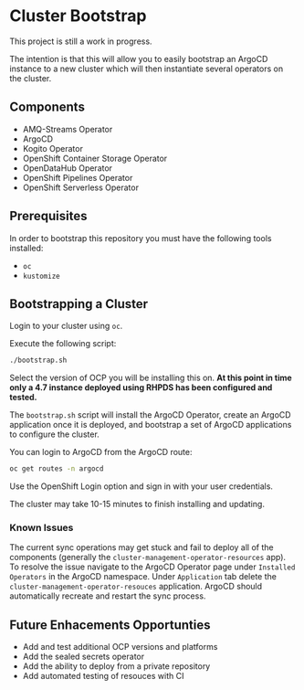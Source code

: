 # Cluster Bootstrap

This project is still a work in progress.

The intention is that this will allow you to easily bootstrap an ArgoCD instance to a new cluster which will then instantiate several operators on the cluster.

## Components

- AMQ-Streams Operator
- ArgoCD
- Kogito Operator
- OpenShift Container Storage Operator
- OpenDataHub Operator
- OpenShift Pipelines Operator
- OpenShift Serverless Operator

## Prerequisites

In order to bootstrap this repository you must have the following tools installed:

- `oc`
- `kustomize`

## Bootstrapping a Cluster

Login to your cluster using `oc`.

Execute the following script:

```sh
./bootstrap.sh
```

Select the version of OCP you will be installing this on.  **At this point in time only a 4.7 instance deployed using RHPDS has been configured and tested.**

The `bootstrap.sh` script will install the ArgoCD Operator, create an ArgoCD application once it is deployed, and bootstrap a set of ArgoCD applications to configure the cluster.

You can login to ArgoCD from the ArgoCD route:

```sh
oc get routes -n argocd
```

Use the OpenShift Login option and sign in with your user credentials.

The cluster may take 10-15 minutes to finish installing and updating.

### Known Issues

The current sync operations may get stuck and fail to deploy all of the components (generally the `cluster-management-operator-resources` app).  To resolve the issue navigate to the ArgoCD Operator page under `Installed Operators` in the ArgoCD namespace.  Under `Application` tab delete the `cluster-management-operator-resouces` application.  ArgoCD should automatically recreate and restart the sync process.

## Future Enhacements Opportunties

- Add and test additional OCP versions and platforms
- Add the sealed secrets operator
- Add the ability to deploy from a private repository
- Add automated testing of resouces with CI
